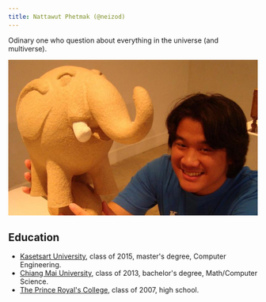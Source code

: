 ```yaml
---
title: Nattawut Phetmak (@neizod)
---
```


Odinary one who question about everything in the universe (and multiverse).

![](/images/neizod-large.jpg)


Education
---------

- [Kasetsart University][ku], class of 2015, master's degree, Computer Engineering.
- [Chiang Mai University][cmu], class of 2013, bachelor's degree, Math/Computer Science.
- [The Prince Royal's College][prc], class of 2007, high school.


[ku]: https://en.wikipedia.org/wiki/Kasetsart_University
[cmu]: //en.wikipedia.org/wiki/Chiang_Mai_University
[prc]: //en.wikipedia.org/wiki/Prince_Royal%27s_College

